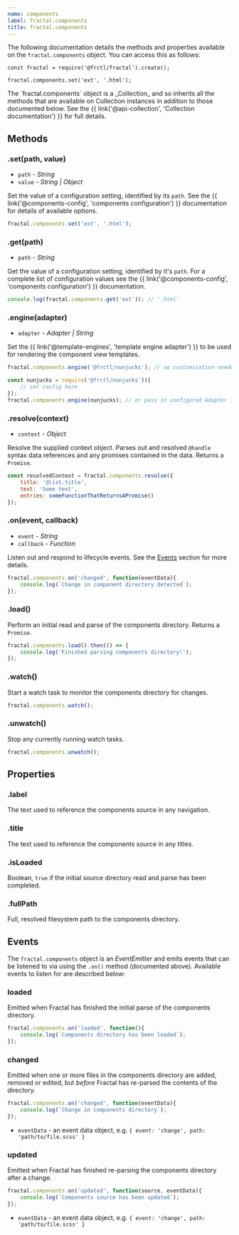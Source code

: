 ```yaml
---
name: components
label: fractal.components
title: fractal.components
---
```


The following documentation details the methods and properties available on the `fractal.components` object. You can access this as follows:

```
const fractal = require('@frctl/fractal').create();

fractal.components.set('ext', '.html');
```

<div class="Note Note--callout">
<p>The `fractal.components` object is a _Collection_ and so inherits all the methods that are available on Collection instances in addition to those documented below. See the {{ link('@api-collection', 'Collection documentation') }} for full details.</p>
</div>

## Methods

### .set(path, value)

* `path` - *String*
* `value` - *String | Object*

Set the value of a configuration setting, identified by its `path`. See the {{ link('@components-config', 'components configuration') }} documentation for details of available options.

```js
fractal.components.set('ext', '.html');
```

### .get(path)

* `path` - *String*

Get the value of a configuration setting, identified by it's `path`. For a complete list of configuration values see the {{ link('@components-config', 'components configuration') }} documentation.

```js
console.log(fractal.components.get('ext')); // '.html'
```

### .engine(adapter)

* `adapter` - *Adapter | String*

Set the {{ link('@template-engines', 'template engine adapter') }} to be used for rendering the component view templates.

```js
fractal.components.engine('@frctl/nunjucks'); // no customisation needed, pass string of module name

const nunjucks = require('@frctl/nunjucks')({
    // set config here
});
fractal.components.engine(nunjucks); // or pass in configured Adapter instance
```

### .resolve(context)

* `context` - *Object*

Resolve the supplied context object. Parses out and resolved `@handle` syntax data references and any promises contained in the data. Returns a `Promise`.

```js
const resolvedContext = fractal.components.resolve({
    title: '@list.title',
    text: 'Some text',
    entries: someFunctionThatReturnsAPromise()
});
```

### .on(event, callback)

* `event` - *String*
* `callback` - *Function*

Listen out and respond to lifecycle events. See the [Events](#events) section for more details.

```js
fractal.components.on('changed', function(eventData){
	console.log(`Change in component directory detected`);
});
```

### .load()

Perform an initial read and parse of the components directory. Returns a `Promise`.

```js
fractal.components.load().then(() => {
	console.log('Finished parsing components directory!');
});
```

### .watch()

Start a watch task to monitor the components directory for changes.

```js
fractal.components.watch();
```

### .unwatch()

Stop any currently running watch tasks.

```js
fractal.components.unwatch();
```


## Properties

### .label

The text used to reference the components source in any navigation.

### .title

The text used to reference the components source in any titles.

### .isLoaded

Boolean, `true` if the initial source directory read and parse has been completed.

### .fullPath

Full, resolved filesystem path to the components directory.


## Events

The `fractal.components` object is an _EventEmitter_ and emits events that can be listened to via using the `.on()` method (documented above). Available events to listen for are described below:

### loaded

Emitted when Fractal has finished the initial parse of the components directory.

```js
fractal.components.on('loaded', function(){
	console.log(`Components directory has been loaded`);
});
```

### changed

Emitted when one or more files in the components directory are added, removed or edited, but _before_ Fractal has re-parsed the contents of the directory.

```js
fractal.components.on('changed', function(eventData){
	console.log(`Change in components directory`);
});
```

* `eventData` - an event data object, e.g. `{ event: 'change', path: 'path/to/file.scss' }`

### updated

Emitted when Fractal has finished re-parsing the components directory after a change.

```js
fractal.components.on('updated', function(source, eventData){
	console.log(`Components source has been updated`);
});
```

* `eventData` - an event data object, e.g. `{ event: 'change', path: 'path/to/file.scss' }`
